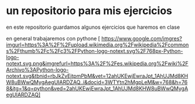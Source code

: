 # un repositorio para mis ejercicios
 en este repositorio guardamos algunos ejercicios que haremos en clase 
 
 en general trabajaremos con pythone
[ https://www.google.com/imgres?imgurl=https%3A%2F%2Fupload.wikimedia.org%2Fwikipedia%2Fcommons%2Fthumb%2Fc%2Fc3%2FPython-logo-notext.svg%2F768px-Python-logo-notext.svg.png&imgrefurl=https%3A%2F%2Fes.wikipedia.org%2Fwiki%2FArchivo%3APython-logo-notext.svg&tbnid=rbJkZvEjtpmPbM&vet=12ahUKEwjEwraJpt_1AhUJMd8KHW8uBWwQMygAegUIARDZAQ..i&docid=3WTYtn2hMgpLeM&w=768&h=768&itg=1&q=python&ved=2ahUKEwjEwraJpt_1AhUJMd8KHW8uBWwQMygAegUIARDZAQ]
